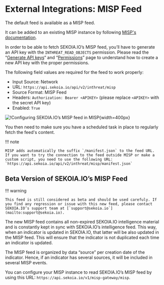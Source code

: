 # External Integrations: MISP Feed

The default feed is available as a MISP feed.

It can be added to an existing MISP instance by following [MISP's documentation](https://www.circl.lu/doc/misp/managing-feeds/).

In order to be able to fetch SEKOIA.IO’s MISP feed, you’ll have to generate an API key with the `INTHREAT_READ_OBJECTS` permission. Please read the “[Generate API keys](/getting_started/manage_api_keys.md)“ and “[Permissions](/getting_started/Permissions.md)” page to understand how to create a new API key with the proper permissions.

The following field values are required for the feed to work properly:

-   Input Source: Network
-   URL: `https://api.sekoia.io/api/v2/inthreat/misp`
-   Source Format: MISP Feed
-   Headers: `Authorization: Bearer <APIKEY>` (please replace `<APIKEY>` with the secret API key)
-   Enabled: `True`

![!Configuring SEKOIA.IO’s MISP feed in MISP](/assets/intelligence_center/misp_feed_configuration.png){width=400px}

You then need to make sure you have a scheduled task in place to regularly fetch the feed's content.

!!! note

    MISP adds automatically the suffix `/manifest.json` to the feed URL. If you want to try the connection to the feed outside MISP or make a custom script, you need to use the following URL: `https://api.sekoia.io/api/v2/inthreat/misp/manifest.json`

## Beta Version of SEKOIA.IO’s MISP Feed

!!! warning

    This feed is still considered as beta and should be used carefuly. If you find any regression or issue with this new feed, please contact SEKOIA.IO’s support team at [`support@sekoia.io`](mailto:support@sekoia.io).

The new MISP feed contains all non-expired SEKOIA.IO intelligence material and is constantly kept in sync with SEKOIA.IO’s intelligence feed. This way, when an indicator is updated in SEKOIA.IO, that latter will be also updated in the MISP feed. This will ensure that the indicator is not duplicated each time an indicator is updated.

The MISP feed is organized by data “source” per creation date of the indicator. Hence, if an indicator has several sources, it will be included in several MISP events.

You can configure your MISP instance to read SEKOIA.IO’s MISP feed by using this URL: `https://api.sekoia.io/v1/misp-gateway/misp`.
